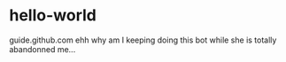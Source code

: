 # hello-world
guide.github.com
ehh why am I keeping doing this bot while she is totally abandonned me...
